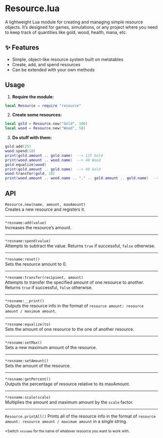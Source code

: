 # Resource.lua

A lightweight Lua module for creating and managing simple resource objects.
It’s designed for games, simulations, or any project where you need to keep track of quantities like gold, wood, health, mana, etc.

## ✨ Features

- Simple, object-like resource system built on metatables
- Create, add, and spend resources
- Can be extended with your own methods

## Usage
1. **Require the module:**
```lua
local Resource = require "resource"
```
2. **Create some resources:**
```lua
local gold = Resource.new("Gold", 100)
local wood = Resource.new("Wood", 50)
```
3. **Do stuff with them:**
```lua
gold:add(25)
wood:spend(10)
print(gold.amount .. gold.name)  --> 125 Gold
print(wood.amount .. wood.name)  --> 40 Wood
gold:equalize(wood)
print(gold.amount .. gold.name)  --> 40 Gold
wood:transfer(gold, 10)
print(wood.amount .. wood.name .. "," .. gold.amount .. gold.name)  --> 30 Wood, 50 Gold
```

## API
`Resource.new(name, amount, maxAmount)`\
Creates a new resource and registers it.
___
`*resname:add(value)`\
Increases the resource’s amount.
___
`*resname:spend(value)`\
Attempts to subtract the value. Returns `true` if successful, `false` otherwise.
___
`*resname:reset()`\
Sets the resource amount to 0.
___
`*resname:transfer(recipient, amount)`\
Attempts to transfer the specified amount of one resource to another. Returns `true` if successful, `false` otherwise.
___
`*resname:__print()`\
Outputs the resource info in the format of `resource amount: resource amount / maximum amount`.
___
`*resname:equalize(to)`\
Sets the amount of one resource to the one of another resource.
___
`*resname:setMax()`\
Sets a new maximum amount of the resource.
___
`*resname:setAmount()`\
Sets the amount of the resource.
___
`*resname:getPercent()`\
Outputs the percentage of resource relative to its maxAmount.
___
`*resname:scale(scale)`\
Multiplies the amount and maximum amount by the `scale` factor.
___
`Resource.printAll()`
Prints all of the resource info in the format of `resource amount: resource amount / maximum amount` in a single string.
\
\
<sub>*Switch `resname` for the name of whatever resource you want to work with.</sub>
